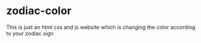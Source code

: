 # zodiac-color
This is just an html css and js website which is changing the color according to your zodiac sign
